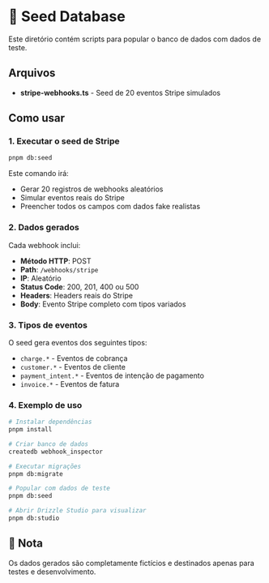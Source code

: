 # 🌱 Seed Database

Este diretório contém scripts para popular o banco de dados com dados de teste.

## Arquivos

- **stripe-webhooks.ts** - Seed de 20 eventos Stripe simulados

## Como usar

### 1. Executar o seed de Stripe

```bash
pnpm db:seed
```

Este comando irá:

- Gerar 20 registros de webhooks aleatórios
- Simular eventos reais do Stripe
- Preencher todos os campos com dados fake realistas

### 2. Dados gerados

Cada webhook inclui:

- **Método HTTP**: POST
- **Path**: `/webhooks/stripe`
- **IP**: Aleatório
- **Status Code**: 200, 201, 400 ou 500
- **Headers**: Headers reais do Stripe
- **Body**: Evento Stripe completo com tipos variados

### 3. Tipos de eventos

O seed gera eventos dos seguintes tipos:

- `charge.*` - Eventos de cobrança
- `customer.*` - Eventos de cliente
- `payment_intent.*` - Eventos de intenção de pagamento
- `invoice.*` - Eventos de fatura

### 4. Exemplo de uso

```bash
# Instalar dependências
pnpm install

# Criar banco de dados
createdb webhook_inspector

# Executar migrações
pnpm db:migrate

# Popular com dados de teste
pnpm db:seed

# Abrir Drizzle Studio para visualizar
pnpm db:studio
```

## 📝 Nota

Os dados gerados são completamente fictícios e destinados apenas para testes e desenvolvimento.
